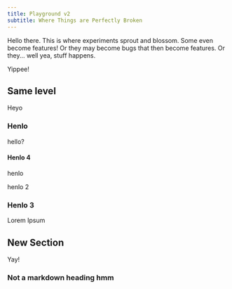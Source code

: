 ```yaml
---
title: Playground v2
subtitle: Where Things are Perfectly Broken
---
```


Hello there. This is where experiments sprout and blossom. Some even become features! Or they may become bugs that then
become features. Or they... well yea, stuff happens.

Yippee!

## Same level

Heyo

### Henlo

<div className="bg-accent-7"> hello? </div>

#### Henlo 4

henlo

henlo 2

<Test />

### Henlo 3

Lorem Ipsum

## New Section

Yay!

<h3>Not a markdown heading hmm</h3>
